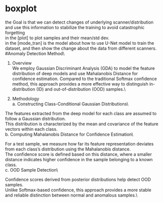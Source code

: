 # boxplot
the Goal is that we can detect changes of underlying scanner/distribution and use this information to stabilize the training to avoid catastrophic forgetting\
in the [plot] to plot samples and their mean/std dev.\
in the [mode_tran] is the model about how to use U-Net model to train the dataset, and then show the change about the data from different scanners.
#Anomaly Detection Method\
1. Overview\
We employ Gaussian Discriminant Analysis (GDA) to model the feature distribution of deep models and use Mahalanobis Distance for confidence estimation. Compared to the traditional Softmax confidence method, this approach provides a more effective way to distinguish in-distribution (ID) and out-of-distribution (OOD) samples.\

2. Methodology\
a. Constructing Class-Conditional Gaussian Distributions\

The features extracted from the deep model for each class are assumed to follow a Gaussian distribution.\
This distribution is characterized by the mean and covariance of the feature vectors within each class.\
b. Computing Mahalanobis Distance for Confidence Estimation\

For a test sample, we measure how far its feature representation deviates from each class’s distribution using the Mahalanobis distance.\
The confidence score is defined based on this distance, where a smaller distance indicates higher confidence in the sample belonging to a known class.\
c. OOD Sample Detection\

Confidence scores derived from posterior distributions help detect OOD samples.\
Unlike Softmax-based confidence, this approach provides a more stable and reliable distinction between normal and anomalous samples.\

